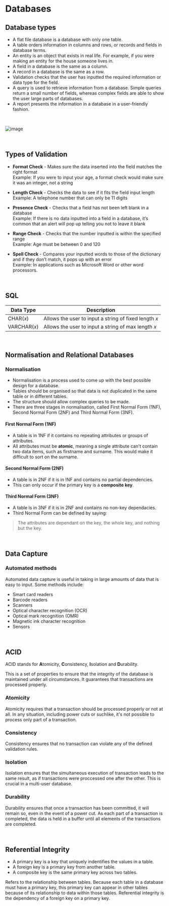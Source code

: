 # Databases

## Database types
- A flat file database is a database with only one table.
- A table orders information in columns and rows, or records and fields in database terms.
- An entity is an object that exists in real life. For example, if you were making an entity for the house someone lives in.
- A field in a database is the same as a column.
- A record in a database is the same as a row.
- Validation checks that the user has inputted the required information or data type for the field.
- A query is used to retrieve information from a database. Simple queries return a small number of fields, whereas complex fields are able to show the user large parts of databases.
- A report presents the information in a database in a user-friendly fashion.

<br>

![image](https://user-images.githubusercontent.com/90699946/137458739-5091a553-1091-4297-99d9-28ccbd237c52.png)

<br>


## Types of Validation

- **Format Check** - Makes sure the data inserted into the field matches the right format     <br>
  Example: If you were to input your age, a format check would make sure it was an integer, not a string

- **Length Check** - Checks the data to see if it fits the field input length   <br>
  Example: A telephone number that can only be 11 digits
  
- **Presence Check** - Checks that a field has not been left blank in a database    <br>
  Example: If there is no data inputted into a field in a database, it’s common that an alert will pop up telling you not to leave it blank
  
- **Range Check** - Checks that the number inputted is within the specified range     <br>
  Example: Age must be between 0 and 120

- **Spell Check** - Compares your inputted words to those of the dictionary and if they don’t match, it pops up with an error     <br>
  Example: In applications such as Microsoft Word or other word processors.

<br>

  
## SQL
  
Data Type | Description
------------ | -------------
CHAR(𝑥) | Allows the user to input a string of fixed length 𝑥
VARCHAR(𝑥) | Allows the user to input a string of max length 𝑥

<br>


## Normalisation and Relational Databases

### Normalisation
- Normalisation is a process used to come up with the best possible design for a database.
- Tables should be organised so that data is not duplicated in the same table or in different tables.
- The structure should allow complex queries to be made.
- There are three stages in normalisation, called First Normal Form (1NF), Second Normal Form (2NF) and Third Normal Form (3NF).

#### First Normal Form (1NF)
- A table is in 1NF if it contains no repeating attributes or groups of attributes.
- All attributes must be **atomic**, meaning a single attribute can't contain two data items, such as firstname and surname. This would make it difficult to sort on the surname.

#### Second Normal Form (2NF)
- A table is in 2NF if it is in !NF and contains no partial dependencies.
- This can only occur if the primary key is a **composite key**.

#### Third Normal Form (3NF)
- A table is in 3NF if it is in 2NF and contains no non-key dependacies.
- Third Normal Form can be defined by saying:
> The attributes are dependant on the key, the whole key, and nothing but the key.

<br>

## Data Capture

### Automated methods

Automated data capture is useful in taking in large amounts of data that is easy to input. Some methods include:
- Smart card readers
- Barcode readers
- Scanners
- Optical character recognition (OCR)
- Optical mark recognition (OMR)
- Magnetic ink character recognition
- Sensors

<br>

## ACID

ACID stands for **A**tomicity, **C**onsistency, **I**solation and **D**urability.

This is a set of properties to ensure that the integrity of the database is maintained under all circumstances. It guarantees that transactions are processed properly.

### Atomicity

Atomicity requires that a transaction should be processed properly or not at all.
In any situation, including power cuts or suchlike, it's not possible to process only part of a transaction.

### Consistency

Consistency ensures that no transaction can violate any of the defined validation rules.

### Isolation

Isolation ensures that the simultaneous execution of transaction leads to the same result, as if transactions were proccessed one after the other.
This is crucial in a multi-user database.

### Durability

Durability ensures that once a transaction has been committed, it will remain so, even in the event of a power cut.
As each part of a transaction is completed, the data is held in a buffer until all elements of the transactions are completed.

<br>

## Referential Integrity

- A primary key is a key that uniquely indentifies the values in a table.
- A foreign key is a primary key from another table.
- A composite key is the same primary key across two tables.

Refers to the relationship between tables. Because each table in a database must have a primary key, this primary key can appear in other tables because of its relationship to data within those tables. Referential integrity is the dependency of a foreign key on a primary key.

